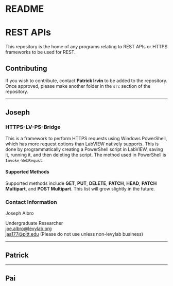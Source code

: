 # README #

# REST APIs #

This repository is the home of any programs relating to REST APIs or HTTPS frameworks to be used for REST.

## Contributing ##

If you wish to contribute, contact **Patrick Irvin** to be added to the repository. Once approved, please make another folder in the `src` section of the repository.



---

## Joseph #

### HTTPS-LV-PS-Bridge ###
This is a framework to perform HTTPS requests using Windows PowerShell, which has more request options than LabVIEW natively supports. This is done by programmatically creating a PowerShell script in LabVIEW, saving it, running it, and then deleting the script. The method used in PowerShell is `Invoke-WebRequst`.

#### Supported Methods ####

Supported methods include **GET**, **PUT**, **DELETE**, **PATCH**, **HEAD**, **PATCH Multipart**, and **POST Multipart**. This list will grow slightly in the future. 


### Contact Information ###

Joseph Albro


Undergraduate Researcher  
joe.albro@levylab.org  
jaa177@pitt.edu  (Please do not use unless non-levylab business)  

---

## Patrick ##


---

## Pai ##